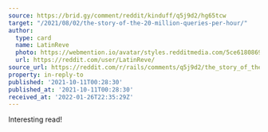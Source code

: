 ```yaml
---
source: https://brid.gy/comment/reddit/kinduff/q5j9d2/hg65tcw
target: "/2021/08/02/the-story-of-the-20-million-queries-per-hour/"
author:
  type: card
  name: LatinReve
  photo: https://webmention.io/avatar/styles.redditmedia.com/5ce618086965404afe4ea7c145fa20c6cfe88b7af4bb7f2ad3c8941871c6754c.png
  url: https://reddit.com/user/LatinReve/
source_url: https://reddit.com/r/rails/comments/q5j9d2/the_story_of_the_20_million_queries_per_hour/hg65tcw/
property: in-reply-to
published: '2021-10-11T00:28:30'
published_at: '2021-10-11T00:28:30'
received_at: '2022-01-26T22:35:29Z'
---
```


Interesting read!